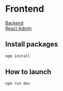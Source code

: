 # Frontend

[Backend](https://github.com/ClermontJudicael/backend) <br>
[React Admin](https://github.com/ClermontJudicael/admin)

## Install packages
```bash
npm install
```

## How to launch
```bash
npm run dev
```